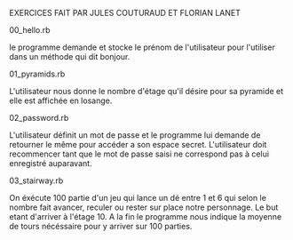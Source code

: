 EXERCICES FAIT PAR JULES COUTURAUD ET FLORIAN LANET

00_hello.rb

le programme demande et stocke le prénom de l'utilisateur pour l'utiliser dans un méthode qui dit bonjour.


01_pyramids.rb

L'utilisateur nous donne le nombre d'étage qu'il désire pour sa pyramide et elle est affichée en losange.


02_password.rb

L'utilisateur définit un mot de passe et le programme lui demande de retourner le même pour accéder a son espace secret. L'utilisateur doit recommencer tant que le mot de passe saisi ne correspond pas à celui enregistré auparavant.


03_stairway.rb

On éxécute 100 partie d'un jeu qui lance un dé entre 1 et 6 qui selon le nombre fait avancer, reculer ou rester sur place notre personnage.
Le but etant d'arriver à l'étage 10. A la fin le programme nous indique la moyenne de tours nécéssaire pour y arriver sur 100 parties.


